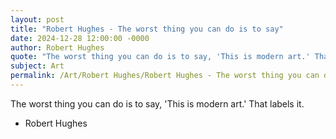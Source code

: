 ```yaml
---
layout: post
title: "Robert Hughes - The worst thing you can do is to say"
date: 2024-12-28 12:00:00 -0000
author: Robert Hughes
quote: "The worst thing you can do is to say, 'This is modern art.' That labels it."
subject: Art
permalink: /Art/Robert Hughes/Robert Hughes - The worst thing you can do is to say
---
```


The worst thing you can do is to say, 'This is modern art.' That labels it.

- Robert Hughes
